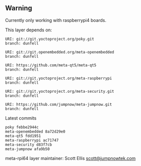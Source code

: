 ## Warning
Currently only working with raspberrypi4 boards.

This layer depends on:

    URI: git://git.yoctoproject.org/poky.git
    branch: dunfell

    URI: git://git.openembedded.org/meta-openembedded
    branch: dunfell

    URI: https://github.com/meta-qt5/meta-qt5
    branch: dunfell

    URI: git://git.yoctoproject.org/meta-raspberrypi
    branch: dunfell

    URI: git://git.yoctoproject.org/meta-security.git
    branch: dunfell

    URI: https://github.com/jumpnow/meta-jumpnow.git
    branch: dunfell

Latest commits

    poky febbe2944c
    meta-openembedded 8a72d29e0
    meta-qt5 fdd1951
    meta-raspberrypi ac71747
    meta-security d83f7cb
    meta-jumpnow afa9b50

meta-rpi64 layer maintainer: Scott Ellis <scott@jumpnowtek.com>
